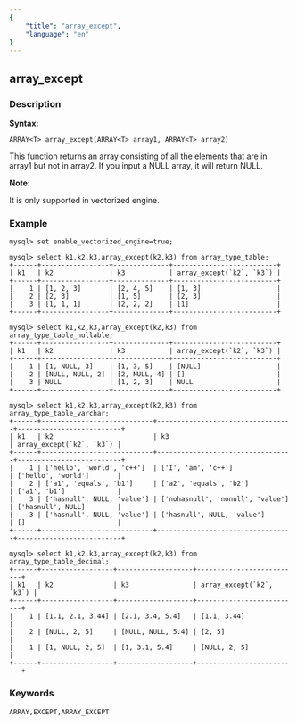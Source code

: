 ```yaml
---
{
    "title": "array_except",
    "language": "en"
}
---
```


<!--
Licensed to the Apache Software Foundation (ASF) under one
or more contributor license agreements.  See the NOTICE file
distributed with this work for additional information
regarding copyright ownership.  The ASF licenses this file
to you under the Apache License, Version 2.0 (the
"License"); you may not use this file except in compliance
with the License.  You may obtain a copy of the License at

  http://www.apache.org/licenses/LICENSE-2.0

Unless required by applicable law or agreed to in writing,
software distributed under the License is distributed on an
"AS IS" BASIS, WITHOUT WARRANTIES OR CONDITIONS OF ANY
KIND, either express or implied.  See the License for the
specific language governing permissions and limitations
under the License.
-->

## array_except

### Description

**Syntax:**

```
ARRAY<T> array_except(ARRAY<T> array1, ARRAY<T> array2)
```

This function returns an array consisting of all the elements that are in array1 but not in array2. If you input a NULL array, it will return NULL.

**Note:**

It is only supported in vectorized engine.

### Example

```
mysql> set enable_vectorized_engine=true;

mysql> select k1,k2,k3,array_except(k2,k3) from array_type_table;
+------+-----------------+--------------+--------------------------+
| k1   | k2              | k3           | array_except(`k2`, `k3`) |
+------+-----------------+--------------+--------------------------+
|    1 | [1, 2, 3]       | [2, 4, 5]    | [1, 3]                   |
|    2 | [2, 3]          | [1, 5]       | [2, 3]                   |
|    3 | [1, 1, 1]       | [2, 2, 2]    | [1]                      |
+------+-----------------+--------------+--------------------------+

mysql> select k1,k2,k3,array_except(k2,k3) from array_type_table_nullable;
+------+-----------------+--------------+--------------------------+
| k1   | k2              | k3           | array_except(`k2`, `k3`) |
+------+-----------------+--------------+--------------------------+
|    1 | [1, NULL, 3]    | [1, 3, 5]    | [NULL]                   |
|    2 | [NULL, NULL, 2] | [2, NULL, 4] | []                       |
|    3 | NULL            | [1, 2, 3]    | NULL                     |
+------+-----------------+--------------+--------------------------+

mysql> select k1,k2,k3,array_except(k2,k3) from array_type_table_varchar;
+------+----------------------------+----------------------------------+--------------------------+
| k1   | k2                         | k3                               | array_except(`k2`, `k3`) |
+------+----------------------------+----------------------------------+--------------------------+
|    1 | ['hello', 'world', 'c++']  | ['I', 'am', 'c++']               | ['hello', 'world']       |
|    2 | ['a1', 'equals', 'b1']     | ['a2', 'equals', 'b2']           | ['a1', 'b1']             |
|    3 | ['hasnull', NULL, 'value'] | ['nohasnull', 'nonull', 'value'] | ['hasnull', NULL]        |
|    3 | ['hasnull', NULL, 'value'] | ['hasnull', NULL, 'value']       | []                       |
+------+----------------------------+----------------------------------+--------------------------+

mysql> select k1,k2,k3,array_except(k2,k3) from array_type_table_decimal;
+------+------------------+-------------------+--------------------------+
| k1   | k2               | k3                | array_except(`k2`, `k3`) |
+------+------------------+-------------------+--------------------------+
|    1 | [1.1, 2.1, 3.44] | [2.1, 3.4, 5.4]   | [1.1, 3.44]              |
|    2 | [NULL, 2, 5]     | [NULL, NULL, 5.4] | [2, 5]                   |
|    1 | [1, NULL, 2, 5]  | [1, 3.1, 5.4]     | [NULL, 2, 5]             |
+------+------------------+-------------------+--------------------------+

```

### Keywords

```
ARRAY,EXCEPT,ARRAY_EXCEPT
```


